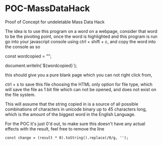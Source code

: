 # POC-MassDataHack
Proof of Concept for undeletable Mass Data Hack

The idea is to use this program on a word on a webpage, consider that word to be the pivoting point, once the word is highlighted and this program is run go into your javascript console using ctrl + shift + c, and copy the word into the console as so

const wordcopied = "";

document.writeln(\`${wordcopied}\`);

this should give you a pure blank page which you can not right click from,

ctrl + s to save this file choosing the HTML only option for file type, which will save the file as 1 bit file which can not be opened, and does not exist on the file system.


This will assume that the string copied in is a source of all possible combinations of characters in unicode binary up to 45 characters long, which is the amount of the biggest word in the English Language.


For the POC it's just 0'd out, to make sure this doesn't have any actual effects with the result, feel free to remove the line 

`const change = (result * 0).toString().replace(/0/g, '');`
